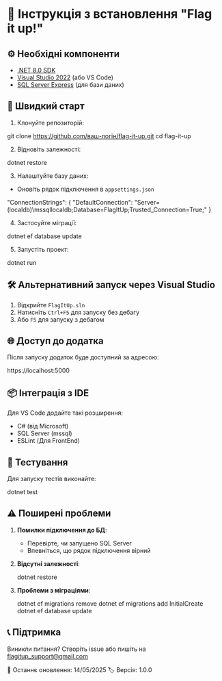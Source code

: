 # 📌 Інструкція з встановлення "Flag it up!"

## ⚙️ Необхідні компоненти
- [.NET 8.0 SDK](https://dotnet.microsoft.com/download)
- [Visual Studio 2022](https://visualstudio.microsoft.com/) (або VS Code)
- [SQL Server Express](https://www.microsoft.com/en-us/sql-server/sql-server-downloads) (для бази даних)

## 🚀 Швидкий старт
1. Клонуйте репозиторій:
   
git clone https://github.com/ваш-логін/flag-it-up.git
cd flag-it-up

2. Відновіть залежності:

dotnet restore


3. Налаштуйте базу даних:
- Оновіть рядок підключення в `appsettings.json`
  
"ConnectionStrings": {
  "DefaultConnection": "Server=(localdb)\\mssqllocaldb;Database=FlagItUp;Trusted_Connection=True;"
}

4. Застосуйте міграції:

dotnet ef database update

5. Запустіть проект:
   
dotnet run


## 🛠️ Альтернативний запуск через Visual Studio
1. Відкрийте `FlagItUp.sln`
2. Натисніть `Ctrl+F5` для запуску без дебагу
3. Або `F5` для запуску з дебагом

## 🌐 Доступ до додатка
Після запуску додаток буде доступний за адресою:

https://localhost:5000

## 📦 Інтеграція з IDE
Для VS Code додайте такі розширення:
- C# (від Microsoft)
- SQL Server (mssql)
- ESLint (Для FrontEnd)

## 🧪 Тестування
Для запуску тестів виконайте:

dotnet test


## ⚠️ Поширені проблеми
1. **Помилки підключення до БД**:
   - Перевірте, чи запущено SQL Server
   - Впевніться, що рядок підключення вірний

2. **Відсутні залежності**:
   
   dotnet restore
   

3. **Проблеми з міграціями**:
   
   dotnet ef migrations remove
   dotnet ef migrations add InitialCreate
   dotnet ef database update
   
## 📞 Підтримка
Виникли питання? Створіть issue або пишіть на flagitup_support@gmail.com

📅 Останнє оновлення: 14/05/2025
🏷️ Версія: 1.0.0
